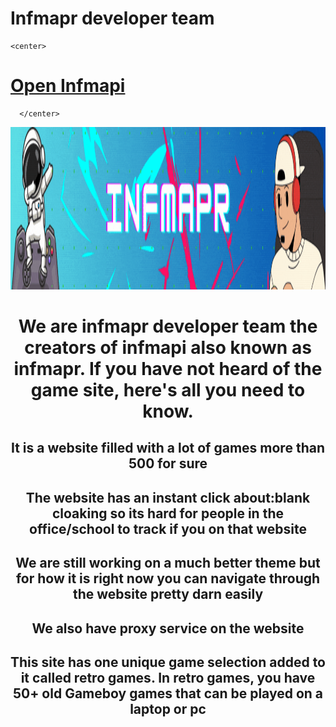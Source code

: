 # Infmapr developer team
    <center>
# <a href="https://infmapi.netlify.app" class="cool-button">Open  Infmapi</a>
      </center>
<div>
         <a href="">
    <img src="Infmapr website (1).gif" alt="Logo" style="width: 750px; height: 260px;" />
 </a>
</div>
<center>
<h1>We are infmapr developer team the creators of infmapi also known as infmapr. If you have not heard of the game site, here's all you need to know.</h1>
<h2>It is a website filled with a lot of games more than 500 for sure</h2>
<h2>The website has an instant click about:blank cloaking so its hard for people in the office/school to track if you on that website</h2>
<h2>We are still working on a much better theme but for how it is right now you can navigate through the website pretty darn easily</h2>
<h2>We also have proxy service on the website</h2>
<h2>This site has one unique game selection added to it called retro games. In retro games, you have 50+ old Gameboy games that can be played on a laptop or pc </h2>
</center>
